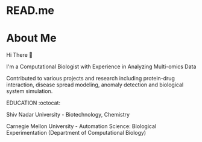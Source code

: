 # READ.me


# About Me

Hi There :wave:

I'm a Computational Biologist with Experience in Analyzing Multi-omics Data 

Contributed to various projects and research including protein-drug interaction, disease spread modeling, anomaly detection and biological system simulation.

EDUCATION :octocat:


Shiv Nadar University - Biotechnology, Chemistry

Carnegie Mellon University - Automation Science: Biological Experimentation (Department of Computational Biology)


<!-- ![Anurag's GitHub stats](https://github-readme-stats.vercel.app/api?username=PriyamvadaKumar&count_private=true)-->

<!--[![Top Langs](https://github-readme-stats.vercel.app/api/top-langs/?username=PriyamvadaKumar)](https://github.com/anuraghazra/github-readme-stats)-->
